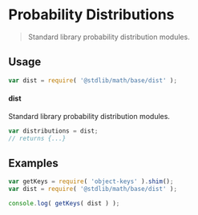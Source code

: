 # Probability Distributions

> Standard library probability distribution modules.

<section class="usage">

## Usage

``` javascript
var dist = require( '@stdlib/math/base/dist' );
```

#### dist

Standard library probability distribution modules.

``` javascript
var distributions = dist;
// returns {...}
```

</section>

<!-- /.usage -->


<section class="examples">

## Examples

<!-- TODO: better examples -->

``` javascript
var getKeys = require( 'object-keys' ).shim();
var dist = require( '@stdlib/math/base/dist' );

console.log( getKeys( dist ) );
```

</section>

<!-- /.examples -->


<section class="links">

</section>

<!-- /.links -->
